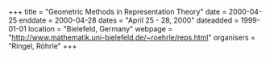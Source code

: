 +++
title = "Geometric Methods in Representation Theory"
date = 2000-04-25
enddate = 2000-04-28
dates = "April 25 - 28, 2000"
dateadded = 1999-01-01
location = "Bielefeld, Germany"
webpage = "http://www.mathematik.uni-bielefeld.de/~roehrle/reps.html"
organisers = "Ringel, Röhrle"
+++
